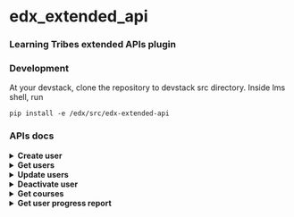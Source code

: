 # edx_extended_api

### Learning Tribes extended APIs plugin

### Development
At your devstack, clone the repository to devstack src directory.
Inside lms shell, run
```
pip install -e /edx/src/edx-extended-api
```

### APIs docs

<details>
<summary><b>Create user</b></summary>
<br>

**POST** `/api/users/`

**Body**
```
{
    "username": "user8",
    "email": "user8@example.com",
    "first_name": "first8",
    "last_name": "last8",
    "name": "Eight"
}
```
**Response**
```
{
    "username": "user8",
    "last_name": "last8",
    "lt_exempt_status": true,
    "lt_comments": null,
    "lt_address": null,
    "city": null,
    "first_name": "first8",
    "lt_ilt_supervisor": null,
    "lt_sub_area": null,
    "lt_custom_country": null,
    "location": "",
    "email": "user8@example.com",
    "status": "user_created",
    "bio": null,
    "lt_address_2": null,
    "lt_is_tos_agreed": false,
    "lt_phone_number": null,
    "language": "",
    "year_of_birth": null,
    "lt_area": null,
    "goals": null,
    "lt_employee_id": null,
    "lt_learning_group": null,
    "lt_level": null,
    "lt_hire_date": null,
    "lt_job_code": null,
    "name": "Eight",
    "lt_company": null,
    "lt_supervisor": null,
    "gender": null,
    "lt_gdpr": false,
    "level_of_education": null,
    "country": "",
    "lt_department": null,
    "lt_job_description": null
}
```
</details>



<details>
<summary><b>Get users</b></summary>
<br>

**GET** `/api/users/`

**GET** `/api/users/<user_id>/`

**GET** `/api/users/?user_id=<user_id1,user_id2,…>`

**GET** `/api/users_by_username/<username>/`

**GET** `/api/users_by_username/?username=<username1,username2,…>`

**Response** 
```
{
    "email": "user7@example.com",
    "username": "user7",
    "first_name": "first7",
    "last_name": "last7",
    "language": "",
    "location": "",
    "year_of_birth": null,
    "bio": null,
    "goals": null,
    "level_of_education": null,
    "name": "",
    "gender": null,
    "city": null,
    "country": "",
    "lt_custom_country": null,
    "lt_area": null,
    "lt_sub_area": null,
    "lt_address": null,
    "lt_address_2": null,
    "lt_phone_number": null,
    "lt_gdpr": false,
    "lt_company": null,
    "lt_employee_id": null,
    "lt_hire_date": null,
    "lt_level": null,
    "lt_job_code": null,
    "lt_job_description": null,
    "lt_department": null,
    "lt_supervisor": null,
    "lt_learning_group": null,
    "lt_exempt_status": true,
    "lt_is_tos_agreed": false,
    "lt_comments": null,
    "lt_ilt_supervisor": null,
    "analytics_access": null,
    "internal_catalog_access": false,
    "edflex_catalog_access": false,
    "crehana_catalog_access": false,
    "anderspink_catalog_access": false,
    "learnlight_catalog_access": false,
    "user_id": 30,
    "is_active": true
}
```
```
{
    "count": 2,
    "num_pages": 1,
    "current_page": 1,
    "results": [
        {
            "email": "user6@example.com",
            "username": "user6",
            "first_name": "first6",
            "last_name": "last6",
            "language": "",
            "location": "",
            "year_of_birth": null,
            "bio": null,
            "goals": null,
            "level_of_education": null,
            "name": "",
            "gender": null,
            "city": null,
            "country": "",
            "lt_custom_country": null,
            "lt_area": null,
            "lt_sub_area": null,
            "lt_address": null,
            "lt_address_2": null,
            "lt_phone_number": null,
            "lt_gdpr": false,
            "lt_company": null,
            "lt_employee_id": null,
            "lt_hire_date": null,
            "lt_level": null,
            "lt_job_code": null,
            "lt_job_description": null,
            "lt_department": null,
            "lt_supervisor": null,
            "lt_learning_group": null,
            "lt_exempt_status": true,
            "lt_is_tos_agreed": false,
            "lt_comments": null,
            "lt_ilt_supervisor": null,
            "analytics_access": null,
            "internal_catalog_access": true,
            "edflex_catalog_access": false,
            "crehana_catalog_access": false,
            "anderspink_catalog_access": false,
            "learnlight_catalog_access": false,
            "user_id": 29,
            "is_active": true
        },
        {
            "email": "user7@example.com",
            "username": "user7",
            "first_name": "first7",
            "last_name": "last7",
            "language": "",
            "location": "",
            "year_of_birth": null,
            "bio": null,
            "goals": null,
            "level_of_education": null,
            "name": "",
            "gender": null,
            "city": null,
            "country": "",
            "lt_custom_country": null,
            "lt_area": null,
            "lt_sub_area": null,
            "lt_address": null,
            "lt_address_2": null,
            "lt_phone_number": null,
            "lt_gdpr": false,
            "lt_company": null,
            "lt_employee_id": null,
            "lt_hire_date": null,
            "lt_level": null,
            "lt_job_code": null,
            "lt_job_description": null,
            "lt_department": null,
            "lt_supervisor": null,
            "lt_learning_group": null,
            "lt_exempt_status": true,
            "lt_is_tos_agreed": false,
            "lt_comments": null,
            "lt_ilt_supervisor": null,
            "analytics_access": null,
            "internal_catalog_access": false,
            "edflex_catalog_access": false,
            "crehana_catalog_access": false,
            "anderspink_catalog_access": false,
            "learnlight_catalog_access": false,
            "user_id": 30,
            "is_active": true
        }
    ],
    "next": null,
    "start": 0,
    "previous": null
}
```
</details>
<details>
<summary><b>Update users</b></summary>
<br>

**PUT** `/api/users/<user_id>/`

**PUT** `/api/users_by_username/<username>/`

**Body**

Fields to update
```
{
    "anderspink_catalog_access": true
}
```
**Response**
```
{
    "username": "user7",
    "last_name": "last7",
    "lt_exempt_status": true,
    "lt_comments": null,
    "lt_address": null,
    "city": null,
    "first_name": "first7",
    "lt_ilt_supervisor": null,
    "lt_sub_area": null,
    "edflex_catalog_access": false,
    "lt_custom_country": null,
    "location": "",
    "analytics_access": null,
    "email": "user7@example.com",
    "crehana_catalog_access": false,
    "status": "user_updated",
    "bio": null,
    "lt_address_2": null,
    "lt_is_tos_agreed": false,
    "internal_catalog_access": false,
    "lt_phone_number": null,
    "learnlight_catalog_access": false,
    "language": "",
    "year_of_birth": null,
    "lt_area": null,
    "goals": null,
    "lt_employee_id": null,
    "lt_learning_group": null,
    "lt_level": null,
    "lt_hire_date": null,
    "lt_job_code": null,
    "name": "",
    "lt_company": null,
    "lt_supervisor": null,
    "gender": null,
    "lt_gdpr": false,
    "level_of_education": null,
    "country": "",
    "lt_department": null,
    "anderspink_catalog_access": true,
    "lt_job_description": null
}
```
</details>
<details>
<summary><b>Deactivate user</b></summary>
<br>

**DELETE** `/api/users/<user_id>/`

**DELETE** `/api/users/?user_id=<user_id1,user_id2,…>`

**DELETE** `/api/users_by_username/<username>/`

**DELETE** `/api/users_by_username/?username=<username1,username2,…>`

**Response**
```
{
    "username": "user6",
    "status": "user_deactivated",
    "user_id": 29
}
```
```
[
    {
        "username": "user6",
        "status": "user_deactivated",
        "user_id": 29
    },
    {
        "username": "user7",
        "status": "user_deactivated",
        "user_id": 30
    }
]
```
</details>
<details>
<summary><b>Get courses</b></summary>
<br>

**GET** `/api/courses/`

**Response**
```
{
    "count": 2,
    "num_pages": 1,
    "current_page": 1,
    "results": [
        {
            "id": "course-v1:edX+DemoX+Demo_Course",
            "display_name": "Demonstration Course",
            "overview_url": "http://edx.devstack.lms:18000/courses/course-v1:edX+DemoX+Demo_Course/about",
            "start": "2013-02-05T05:00:00Z",
            "card_image_url": "http://edx.devstack.lms:18000/asset-v1:edX+DemoX+Demo_Course+type@asset+block@images_course_image.jpg",
            "banner_image_url": "http://edx.devstack.lms:18000/static/images/pencils.jpg",
            "short_description": null,
            "instructors": [],
            "effort": null,
            "language": null,
            "course_category": null,
            "tags": [],
            "countries": [],
            "learning_groups": [],
            "modified": "2021-08-10T09:19:05.182673Z"
        },
        {
            "id": "course-v1:edX+E2E-101+course",
            "display_name": "E2E Test Course",
            "overview_url": "http://edx.devstack.lms:18000/courses/course-v1:edX+E2E-101+course/about",
            "start": "2016-01-01T00:00:00Z",
            "card_image_url": "http://edx.devstack.lms:18000/static/images/pencils.jpg",
            "banner_image_url": "http://edx.devstack.lms:18000/static/images/pencils.jpg",
            "short_description": "",
            "instructors": [],
            "effort": null,
            "language": null,
            "course_category": null,
            "tags": [],
            "countries": [],
            "learning_groups": [],
            "modified": "2021-08-10T09:51:01.100924Z"
        }
    ],
    "next": null,
    "start": 0,
    "previous": null
}
```
</details>
<details>
<summary><b>Get user progress report</b></summary>
<br>

**GET** `/api/user_progress_report/<user_id>/`

**GET** `/api/user_progress_report/?user_id=<user_id1,user_id2,…>/`

**GET** `/api/user_progress_report_by_username/<username>/`

**GET** `/api/user_progress_report_by_username/?username=<username1,username2,…>`

**Response**
```
{
    "user_id": 2,
    "username": "edx",
    "name": "",
    "courses": []
}
```
```
{
    "count": 2,
    "num_pages": 1,
    "current_page": 1,
    "results": [
        {
            "user_id": 2,
            "username": "edx",
            "name": "",
            "courses": []
        },
        {
            "user_id": 29,
            "username": "user6",
            "name": "",
            "courses": []
        }
    ],
    "next": null,
    "start": 0,
    "previous": null
}
```
</details>
